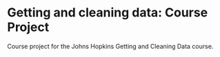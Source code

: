 # Getting and cleaning data: Course Project

Course project for the Johns Hopkins Getting and Cleaning Data course.
